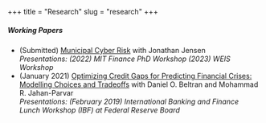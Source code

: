 +++
title = "Research"
slug = "research"
+++
  

##### Working Papers 
- (Submitted) [Municipal Cyber Risk](https://papers.ssrn.com/abstract=4588006) with Jonathan Jensen  
*Presentations: (2022) MIT Finance PhD Workshop (2023) WEIS Workshop*
- (January 2021) [Optimizing Credit Gaps for Predicting Financial Crises: Modelling Choices and Tradeoffs](https://www.federalreserve.gov/econres/ifdp/optimizing-credit-gaps-for-predicting-financial-crises-modelling-choices-tradeoffs.htm) with Daniel O. Beltran and Mohammad R. Jahan-Parvar  
*Presentations: (February 2019) International Banking and Finance Lunch Workshop (IBF) at Federal Reserve Board*




